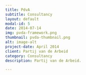 ```yaml
---
title: PdvA
subtitle: Consultancy
layout: default
modal-id: 5
date: 2014-07-14
img: pvda-framework.png
thumbnail: pvda-thumbnail.png
alt: image-alt
project-date: April 2014
client: Partij van de Arbeid
category: Consultancy
description: Partij van de Arbeid.

---
```

